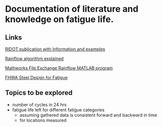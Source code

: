 # Documentation of literature and knowledge on fatigue life.

## Links

[RIDOT publication with Information and examples](http://www.dot.ri.gov/documents/about/research/Fatigue_Strength_Steel_Bridges.pdf)

[Rainflow algorithm explained](http://homes.civil.aau.dk/lda/Advanced%20Structural%20Engineering/Stress%20range%20histories%20and%20Rain%20Flowcounting.pdf)

[Mathworks File Exchange Rainflow MATLAB program](https://www.mathworks.com/matlabcentral/fileexchange/3026-rainflow-counting-algorithm)

[FHWA Steel Design for Fatigue](https://www.fhwa.dot.gov/bridge/steel/pubs/if12052/volume12.pdf)

## Topics to be explored

- number of cycles in 24 hrs
- fatigue life left for different fatigue categories
  - assuming gathered data is consistent forward and backward in time
  - for locations measured
